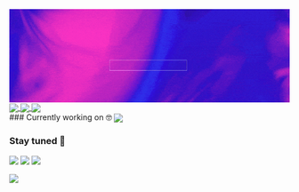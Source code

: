 
<img align="center" src="https://raw.githubusercontent.com/allan-fk/allan-fk/main/assets/banner.gif"/>
<a href="https://github.com/allan-fk">
<img width="440" align="center" src="https://github-readme-stats.vercel.app/api?username=allan-fk&bg_color=30,7F00FF,e100ff&title_color=fff&text_color=fff">
</a>
<a href="https://github.com/KarthikNayak024/github-readme-stats">
<img align="center" src="https://github-readme-stats.anuraghazra1.vercel.app/api/top-langs/?username=allan-fk&layout=compact&bg_color=30,7F00FF,e100ff&title_color=fff&text_color=fff"" />
<img align="center" src="https://github-readme-stats.vercel.app/api/wakatime?username=allanfk&bg_color=30,7F00FF,e100ff&text_color=fff&title_color=fff" />
</a>
</br>
### Currently working on 🤓
<img align="center" src="https://github-readme-stats.vercel.app/api/pin/?username=allan-fk&repo=Project-Euler&bg_color=30,7F00FF,e100ff&title_color=fff&text_color=fff"" />

### Stay tuned 🤙
[<img src="https://img.shields.io/badge/LinkedIn-allan--fk-informational?style=for-the-badge&labelColor=7F00FF&logoColor=0077b5&&color=E100FF"/>][linkedin]
[<img src="https://img.shields.io/badge/Twitter-@Allan_FK-informational?style=for-the-badge&labelColor=7F00FF&logoColor=1DA1F2&color=E100FF"/>][twitter]
[<img src="https://img.shields.io/badge/Mail-allankleinpro@gmail.com-informational?style=for-the-badge&labelColor=7F00FF&logoColor=d14836&color=E100FF"/>][gmail]

[linkedin]: https://www.linkedin.com/in/allan-fk
[gmail]: mailto:allankleinpro@gmail.com "Lets connect through email"
[twitter]: https://twitter.com/Allan_FK

![](https://hit.yhype.halp.im/github/profile?user_id=32438040)
